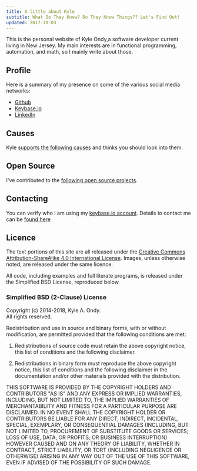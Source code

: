 ```yaml
---
title: A little about Kyle
subtitle: What Do They Know? Do They Know Things?? Let's Find Out!
updated: 2017-10-03
---
```


This is the personal website of Kyle Ondy,a software developer current living in New Jersey.
My main interests are in functional programming, automation, and math, so I mainly write about those.

Profile
-------

Here is a summary of my presence on some of the various social media networks:

* [Github](https://github.com/kyleondy)
* [Keybase.io](https://keybase.io/kyleondy)
* [LinkedIn](https://www.linkedin.com/in/kyleondy)

Causes
------

Kyle [supports the following causes](/support) and thinks you should look into them.

Open Source
----------

I've contributed to the [following open source projects](/opensource).

Contacting
----------

You can verify who I am using my [keybase.io account](https://keybase.io/kyleondy).
Details to contact me can be [found here](/contact)

Licence
-------

The text portions of this site are all released under the
<a rel="license" href="http://creativecommons.org/licenses/by-sa/4.0/">Creative Commons Attribution-ShareAlike 4.0 International License</a>.
Images, unless otherwise noted, are released under the same licence.

All code, including examples and full literate programs, is released under the
Simplified BSD License, reproduced below.

### Simplified BSD (2-Clause) License

Copyright (c) 2014-2018, Kyle A. Ondy.<br />
All rights reserved.

Redistribution and use in source and binary forms, with or without modification, are permitted provided that the following conditions are met:

1. Redistributions of source code must retain the above copyright notice, this list of conditions and the following disclaimer.

2. Redistributions in binary form must reproduce the above copyright notice, this list of conditions and the following disclaimer in the documentation and/or other materials provided with the distribution.

THIS SOFTWARE IS PROVIDED BY THE COPYRIGHT HOLDERS AND CONTRIBUTORS "AS IS" AND ANY EXPRESS OR IMPLIED WARRANTIES, INCLUDING, BUT NOT LIMITED TO, THE IMPLIED WARRANTIES OF MERCHANTABILITY AND FITNESS FOR A PARTICULAR PURPOSE ARE DISCLAIMED. IN NO EVENT SHALL THE COPYRIGHT HOLDER OR CONTRIBUTORS BE LIABLE FOR ANY DIRECT, INDIRECT, INCIDENTAL, SPECIAL, EXEMPLARY, OR CONSEQUENTIAL DAMAGES (INCLUDING, BUT NOT LIMITED TO, PROCUREMENT OF SUBSTITUTE GOODS OR SERVICES; LOSS OF USE, DATA, OR PROFITS; OR BUSINESS INTERRUPTION) HOWEVER CAUSED AND ON ANY THEORY OF LIABILITY, WHETHER IN CONTRACT, STRICT LIABILITY, OR TORT (INCLUDING NEGLIGENCE OR OTHERWISE) ARISING IN ANY WAY OUT OF THE USE OF THIS SOFTWARE, EVEN IF ADVISED OF THE POSSIBILITY OF SUCH DAMAGE.
